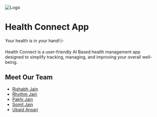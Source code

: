 
![Logo](https://health-connect-dusky.vercel.app/_next/image?url=%2F_next%2Fstatic%2Fmedia%2FLogoHC.649ab8cd.jpg&w=640&q=75)


# Health Connect App

Your health is in your hand!🩺

Health Connect is a user-friendly AI Based health management app designed to simplify tracking, managing, and improving your overall well-being.


## Meet Our Team

- [Rishabh Jain](https://github.com/Rishh2005)
- [Rhythm Jain](https://github.com/Rhythm2125)
- [Pakhi Jain](https://github.com/Pakhijain05)
- [Somil Jain](https://github.com/Rhythm2125)
- [Ubaid Ansari](https://github.com/Codngwthubaid)

